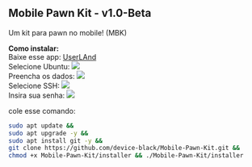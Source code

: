 ## Mobile Pawn Kit - v1.0-Beta
Um kit para pawn no mobile! (MBK)

<b>Como instalar:</b><br/>
Baixe esse app: <a href="">UserLAnd</a><br />
Selecione Ubuntu: <img src="images/tuto_01.png" /><br />
Preencha os dados: <img src="images/tuto_02.png" /><br />
Selecione SSH: <img src="images/tuto_03.png" /><br />
Insira sua senha: <img src="images/tuto_04.png" /><br />

cole esse comando:
```bash
sudo apt update &&
sudo apt upgrade -y &&
sudo apt install git -y &&
git clone https://github.com/device-black/Mobile-Pawn-Kit.git &&
chmod +x Mobile-Pawn-Kit/installer && ./Mobile-Pawn-Kit/installer
```